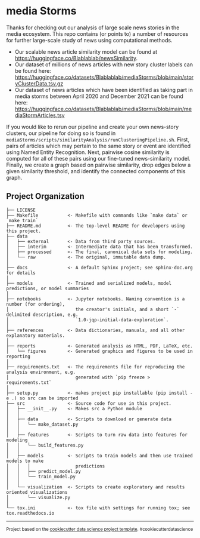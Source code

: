 media Storms 
==============================

Thanks for checking out our analysis of large scale news stories in the media ecosystem. This repo contains (or points to) a number of resources for further large-scale study of news using computational methods. 

- Our scalable news article similarity model can be found at https://huggingface.co/Blablablab/newsSimilarity. 
- Our dataset of millions of news articles with new story cluster labels can be found here: https://huggingface.co/datasets/Blablablab/mediaStorms/blob/main/storyClusterData.tsv.gz
- Our dataset of news articles which have been identified as taking part in media storms between April 2020 and December 2021 can be found here: https://huggingface.co/datasets/Blablablab/mediaStorms/blob/main/mediaStormArticles.tsv

If you would like to rerun our pipeline and create your own news-story clusters, our pipeline for doing so is found in `mediaStorms/scripts/similarityAnalysis/runClusteringPipeline.sh`. First, pairs of articles which may pertain to the same story or event are identified using Named Entity Recognition. Next, pairwise cosine similarity is computed for all of these pairs using our fine-tuned news-similarity model. Finally, we create a graph based on pairwise similarity, drop edges below a given similarity threshold, and identify the connected components of this graph. 

Project Organization
------------

    ├── LICENSE
    ├── Makefile           <- Makefile with commands like `make data` or `make train`
    ├── README.md          <- The top-level README for developers using this project.
    ├── data
    │   ├── external       <- Data from third party sources.
    │   ├── interim        <- Intermediate data that has been transformed.
    │   ├── processed      <- The final, canonical data sets for modeling.
    │   └── raw            <- The original, immutable data dump.
    │
    ├── docs               <- A default Sphinx project; see sphinx-doc.org for details
    │
    ├── models             <- Trained and serialized models, model predictions, or model summaries
    │
    ├── notebooks          <- Jupyter notebooks. Naming convention is a number (for ordering),
    │                         the creator's initials, and a short `-` delimited description, e.g.
    │                         `1.0-jqp-initial-data-exploration`.
    │
    ├── references         <- Data dictionaries, manuals, and all other explanatory materials.
    │
    ├── reports            <- Generated analysis as HTML, PDF, LaTeX, etc.
    │   └── figures        <- Generated graphics and figures to be used in reporting
    │
    ├── requirements.txt   <- The requirements file for reproducing the analysis environment, e.g.
    │                         generated with `pip freeze > requirements.txt`
    │
    ├── setup.py           <- makes project pip installable (pip install -e .) so src can be imported
    ├── src                <- Source code for use in this project.
    │   ├── __init__.py    <- Makes src a Python module
    │   │
    │   ├── data           <- Scripts to download or generate data
    │   │   └── make_dataset.py
    │   │
    │   ├── features       <- Scripts to turn raw data into features for modeling
    │   │   └── build_features.py
    │   │
    │   ├── models         <- Scripts to train models and then use trained models to make
    │   │   │                 predictions
    │   │   ├── predict_model.py
    │   │   └── train_model.py
    │   │
    │   └── visualization  <- Scripts to create exploratory and results oriented visualizations
    │       └── visualize.py
    │
    └── tox.ini            <- tox file with settings for running tox; see tox.readthedocs.io


--------

<p><small>Project based on the <a target="_blank" href="https://drivendata.github.io/cookiecutter-data-science/">cookiecutter data science project template</a>. #cookiecutterdatascience</small></p>
